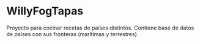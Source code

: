 # WillyFogTapas
Proyecto para cocinar recetas de países distintos. Contiene base de datos de países con sus fronteras (marítimas y terrestres)
